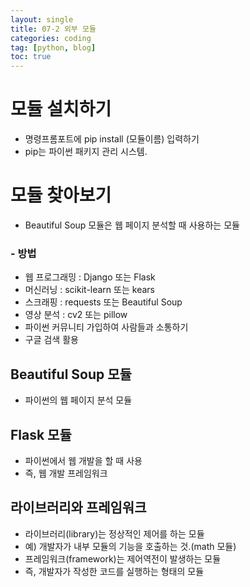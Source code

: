 ```yaml
---
layout: single
title: 07-2 외부 모듈
categories: coding
tag: [python, blog]
toc: true
---
```


# 모듈 설치하기
- 명령프롬포트에 pip install (모듈이름) 입력하기
- pip는 파이썬 패키지 관리 시스템.

# 모듈 찾아보기
- Beautiful Soup 모듈은 웹 페이지 분석할 때 사용하는 모듈

### - 방법
- 웹 프로그래밍 : Django 또는 Flask
- 머신러닝 : scikit-learn 또는 kears
- 스크래핑 : requests 또는 Beautiful Soup
- 영상 분석 : cv2 또는 pillow
- 파이썬 커뮤니티 가입하여 사람들과 소통하기
- 구글 검색 활용

## Beautiful Soup 모듈
- 파이썬의 웹 페이지 분석 모듈

## Flask 모듈
- 파이썬에서 웹 개발을 할 때 사용
- 즉, 웹 개발 프레임워크

## 라이브러리와 프레임워크
- 라이브러리(library)는 정상적인 제어를 하는 모듈
- 예) 개발자가 내부 모듈의 기능을 호출하는 것.(math 모듈)
- 프레임워크(framework)는 제어역전이 발생하는 모듈
- 즉, 개발자가 작성한 코드를 실행하는 형태의 모듈
